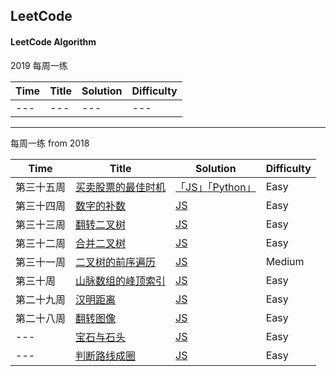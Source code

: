 

## LeetCode

#### LeetCode Algorithm

2019 每周一练

|    Time   | Title |    Solution    | Difficulty |
| ---       | ---         | ---      | ---        |
| ---       | ---         | ---      | ---        |

---


每周一练 from 2018

|    Time   | Title |    Solution    | Difficulty |
| ---       | ---         | ---      | ---        |
| 第三十五周  | [买卖股票的最佳时机](https://leetcode-cn.com/problems/best-time-to-buy-and-sell-stock-ii/description/)   | [「JS」](algorithm/js/best-time-sell-stock.js)[「Python」](algorithm/python/best-time-sell-stock.js)   | Easy    |
| 第三十四周  | [数字的补数](https://leetcode-cn.com/problems/number-complement/description/)    | [JS](algorithm/js/numberComplement.js)  | Easy   |
| 第三十三周  | [翻转二叉树](https://leetcode-cn.com/problems/invert-binary-tree/description/)    | [JS](algorithm/js/invertBinaryTree.js)  | Easy   |
| 第三十二周  | [合并二叉树](https://leetcode-cn.com/problems/merge-two-binary-trees/description/)    | [JS](algorithm/js/mergeBinaryTree.js)   | Easy    |
| 第三十一周  | [二叉树的前序遍历](https://leetcode-cn.com/problems/binary-tree-preorder-traversal/description/)     | [JS](algorithm/js/binaryTreePreOrder.js)    | Medium    |
| 第三十周   | [山脉数组的峰顶索引](https://leetcode-cn.com/problems/peak-index-in-a-mountain-array/description/)   | [JS](algorithm/js/peakIndexMountain.js)     | Easy       |
| 第二十九周 | [汉明距离](https://leetcode-cn.com/problems/hamming-distance/description/)     | [JS](algorithm/js/Hanming-distance.js)       | Easy       |
| 第二十八周 | [翻转图像](https://leetcode-cn.com/problems/flipping-an-image/description/)     | [JS](algorithm/js/Flipping-an-image.js)        | Easy       |
| ---        | [宝石与石头](https://leetcode-cn.com/problems/jewels-and-stones/description/)   | [JS](algorithm/js/%E5%AE%9D%E7%9F%B3%E4%B8%8E%E7%9F%B3%E5%A4%B4and%20Moving%20Zeros%20To%20The%20End.md)       | Easy       |
| ---        | [判断路线成圈](https://leetcode-cn.com/problems/judge-route-circle/description/) | [JS](algorithm/js/%E5%88%A4%E6%96%AD%E8%B7%AF%E7%BA%BF%E6%88%90%E5%9C%88.md)      | Easy       |
